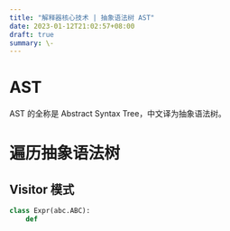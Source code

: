 ```yaml
---
title: "解释器核心技术 | 抽象语法树 AST"
date: 2023-01-12T21:02:57+08:00
draft: true
summary: \-
---
```


# AST

AST 的全称是 Abstract Syntax Tree，中文译为抽象语法树。

# 遍历抽象语法树

## Visitor 模式

```python
class Expr(abc.ABC):
    def
```

